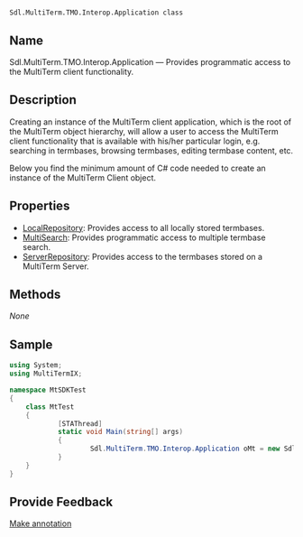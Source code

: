

# 
    Sdl.MultiTerm.TMO.Interop.Application class



## Name

Sdl.MultiTerm.TMO.Interop.Application —          Provides programmatic access to the MultiTerm client functionality.



## Description



Creating an instance of the MultiTerm client application, which is the root of the MultiTerm object hierarchy, will allow a user to access the MultiTerm client functionality that is available with his/her particular login, e.g. searching in termbases, browsing termbases, editing termbase content, etc.

Below you find the minimum amount of C# code needed to create an instance of the MultiTerm Client object.



## Properties

* [LocalRepository](Sdl.MultiTerm.TMO.Interop.Application.LocalRepository.html): Provides access to all locally stored termbases.
* [MultiSearch](Sdl.MultiTerm.TMO.Interop.Application.MultiSearch.html): Provides programmatic access to multiple termbase search.
* [ServerRepository](Sdl.MultiTerm.TMO.Interop.Application.ServerRepository.html): Provides access to the termbases stored on a MultiTerm Server.




## Methods
*None*


## Sample


```cs
using System;
using MultiTermIX;

namespace MtSDKTest
{
   	class MtTest
   	{
      		[STAThread]
      		static void Main(string[] args)
      		{
         			Sdl.MultiTerm.TMO.Interop.Application oMt = new Sdl.MultiTerm.TMO.Interop.ApplicationClass();
      		}
   	}
}
```



## Provide Feedback

[Make annotation](mailto:sdk-feedback@sdl.com&amp;subject=Reference%20for%20Sdl.MultiTerm.TMO.Interop.Application)

